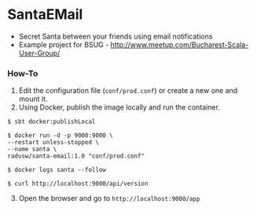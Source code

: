 # SantaEMail

- Secret Santa between your friends using email notifications
- Example project for BSUG - http://www.meetup.com/Bucharest-Scala-User-Group/

### How-To
1. Edit the configuration file (`conf/prod.conf`) or create a new one and mount it.
2. Using Docker, publish the image locally and run the container.
```commandline
$ sbt docker:publishLocal

$ docker run -d -p 9000:9000 \
--restart unless-stopped \
--name santa \
radusw/santa-email:1.0 "conf/prod.conf"

$ docker logs santa --follow

$ curl http://localhost:9000/api/version
```
3. Open the browser and go to `http://localhost:9000/app`
